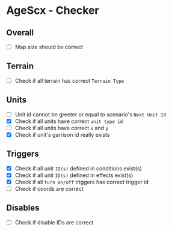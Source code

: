 # AgeScx - Checker

## Overall

- [ ] Map size should be correct

## Terrain

- [ ] Check if all terrain has correct `Terrain Type`

## Units

- [ ] Unit id cannot be greeter or equal to scenario's `Next Unit Id`
- [x] Check if all units have correct `unit type id`
- [ ] Check if all units have correct `x` and `y`
- [x] Check if unit's garrison id really exists

## Triggers

- [x] Check if all unit `ID(s)` defined in conditions exist(s)
- [x] Check if all unit `ID(s)` defined in effects exist(s)
- [x] Check if all `turn on/off` triggers has correct trigger id
- [ ] Check if coords are correct

## Disables

- [ ] Check if disable IDs are correct

